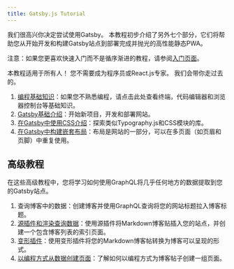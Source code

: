 ```yaml
---
title: Gatsby.js Tutorial
---
```


我们很高兴你决定尝试使用Gatsby。 本教程初步介绍了另外七个部分，它们将帮助您从开始开发和构建Gatsby站点到部署完成并抛光的高性能静态PWA。

注意：如果您更喜欢快速入门而不是循序渐进的教程，请参阅[入门页面](/docs/)。

本教程适用于所有人！ 您不需要成为程序员或React.js专家。 我们会带你走过去的。

1. [编程基础知识](/tutorial/part-zero/)：如果您不熟悉编程，请点击此处查看终端，代码编辑器和浏览器控制台等基础知识。
2. [Gatsby基础介绍](/tutorial/part-one/)：开始新项目，开发和部署网站。
3. [在Gatsby中使用CSS介绍](/tutorial/part-two/)：探索类似Typography.js和CSS模块的库。
4. [在Gatsby中构建嵌套布局](/tutorial/part-three/)：布局是网站的一部分，可以在多页面（如页眉和页脚）中重复使用。

## 高级教程

在这些高级教程中，您将学习如何使用GraphQL将几乎任何地方的数据提取到您的Gatsby站点。

1. 查询博客中的数据：创建博客并使用GraphQL查询将您的网站标题拉入博客标题。
2. [源插件和渲染查询数据](/tutorial/part-five/)：使用源插件将Markdown博客贴插入您的站点，并创建一个包含博客列表的索引页面。
3. [变形插件](/tutorial/part-six/)：使用变形插件将您的Markdown博客帖转换为博客可以呈现的形式。
4. [以编程方式从数据创建页面](/tutorial/part-seven/)：了解如何以编程方式为博客帖子创建一组页面。